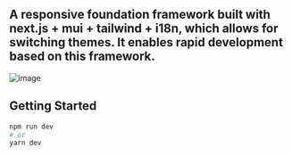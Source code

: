 ## A responsive foundation framework built with next.js + mui  + tailwind + i18n, which allows for switching themes. It enables rapid development based on this framework.

![image](https://github.com/eaminhu/mui-ts-theme-i18n/assets/12030736/ea72784e-c31b-4704-862c-97eb3dc749a4)

## Getting Started

```bash
npm run dev
# or
yarn dev
```

